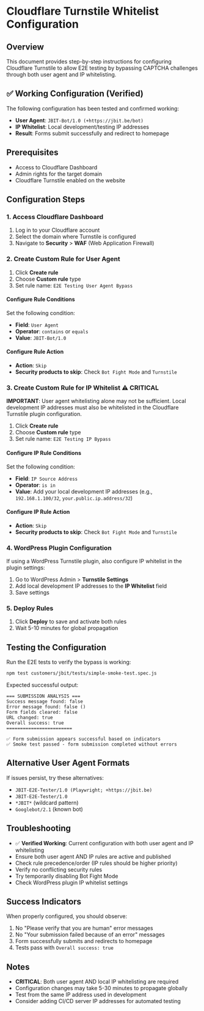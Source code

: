 # Cloudflare Turnstile Whitelist Configuration

## Overview
This document provides step-by-step instructions for configuring Cloudflare Turnstile to allow E2E testing by bypassing CAPTCHA challenges through both user agent and IP whitelisting.

## ✅ Working Configuration (Verified)
The following configuration has been tested and confirmed working:
- **User Agent**: `JBIT-Bot/1.0 (+https://jbit.be/bot)`
- **IP Whitelist**: Local development/testing IP addresses
- **Result**: Forms submit successfully and redirect to homepage

## Prerequisites
- Access to Cloudflare Dashboard
- Admin rights for the target domain
- Cloudflare Turnstile enabled on the website

## Configuration Steps

### 1. Access Cloudflare Dashboard
1. Log in to your Cloudflare account
2. Select the domain where Turnstile is configured
3. Navigate to **Security** > **WAF** (Web Application Firewall)

### 2. Create Custom Rule for User Agent
1. Click **Create rule**
2. Choose **Custom rule** type
3. Set rule name: `E2E Testing User Agent Bypass`

#### Configure Rule Conditions
Set the following condition:
- **Field**: `User Agent`
- **Operator**: `contains` or `equals`
- **Value**: `JBIT-Bot/1.0`

#### Configure Rule Action
- **Action**: `Skip`
- **Security products to skip**: Check `Bot Fight Mode` and `Turnstile`

### 3. Create Custom Rule for IP Whitelist ⚠️ CRITICAL
**IMPORTANT**: User agent whitelisting alone may not be sufficient. Local development IP addresses must also be whitelisted in the Cloudflare Turnstile plugin configuration.

1. Click **Create rule**
2. Choose **Custom rule** type
3. Set rule name: `E2E Testing IP Bypass`

#### Configure IP Rule Conditions
Set the following condition:
- **Field**: `IP Source Address`
- **Operator**: `is in`
- **Value**: Add your local development IP addresses (e.g., `192.168.1.100/32`, `your.public.ip.address/32`)

#### Configure IP Rule Action
- **Action**: `Skip`
- **Security products to skip**: Check `Bot Fight Mode` and `Turnstile`

### 4. WordPress Plugin Configuration
If using a WordPress Turnstile plugin, also configure IP whitelist in the plugin settings:
1. Go to WordPress Admin > **Turnstile Settings**
2. Add local development IP addresses to the **IP Whitelist** field
3. Save settings

### 5. Deploy Rules
1. Click **Deploy** to save and activate both rules
2. Wait 5-10 minutes for global propagation

## Testing the Configuration
Run the E2E tests to verify the bypass is working:
```bash
npm test customers/jbit/tests/simple-smoke-test.spec.js
```

Expected successful output:
```
=== SUBMISSION ANALYSIS ===
Success message found: false
Error message found: false ()
Form fields cleared: false
URL changed: true
Overall success: true
========================

✅ Form submission appears successful based on indicators
✅ Smoke test passed - form submission completed without errors
```

## Alternative User Agent Formats
If issues persist, try these alternatives:
- `JBIT-E2E-Tester/1.0 (Playwright; +https://jbit.be)`
- `JBIT-E2E-Tester/1.0`
- `*JBIT*` (wildcard pattern)
- `Googlebot/2.1` (known bot)

## Troubleshooting
- ✅ **Verified Working**: Current configuration with both user agent and IP whitelisting
- Ensure both user agent AND IP rules are active and published
- Check rule precedence/order (IP rules should be higher priority)
- Verify no conflicting security rules
- Try temporarily disabling Bot Fight Mode
- Check WordPress plugin IP whitelist settings

## Success Indicators
When properly configured, you should observe:
1. No "Please verify that you are human" error messages
2. No "Your submission failed because of an error" messages
3. Form successfully submits and redirects to homepage
4. Tests pass with `Overall success: true`

## Notes
- **CRITICAL**: Both user agent AND local IP whitelisting are required
- Configuration changes may take 5-30 minutes to propagate globally
- Test from the same IP address used in development
- Consider adding CI/CD server IP addresses for automated testing